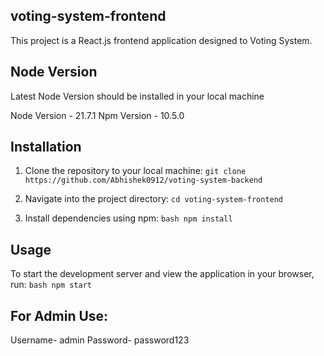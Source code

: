 ## voting-system-frontend

This project is a React.js frontend application designed to Voting System.

## Node Version 

Latest Node Version should be installed in your local machine

Node Version - 21.7.1
Npm Version - 10.5.0

## Installation

1. Clone the repository to your local machine:  ``` git clone https://github.com/Abhishek0912/voting-system-backend ```

2. Navigate into the project directory: ``` cd voting-system-frontend ```

3. Install dependencies using npm:  ```bash npm install ```

## Usage

To start the development server and view the application in your browser, run: ```bash npm start ```

## For Admin Use: 

Username- admin 
Password- password123
